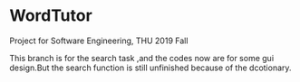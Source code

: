 # WordTutor
Project for Software Engineering, THU 2019 Fall

This branch is for the search task ,and the codes now are for some gui design.But the search function is still unfinished because of the dcotionary.
